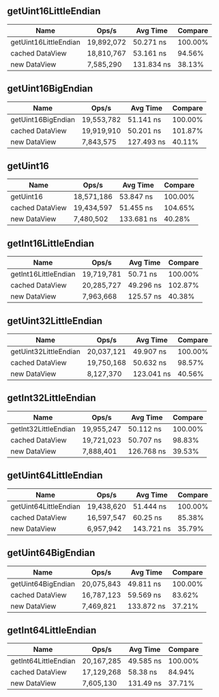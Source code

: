 ## getUint16LittleEndian

| Name                  | Ops/s      | Avg Time   | Compare |
| --------------------- | ---------- | ---------- | ------- |
| getUint16LittleEndian | 19,892,072 | 50.271 ns  | 100.00% |
| cached DataView       | 18,810,767 | 53.161 ns  | 94.56%  |
| new DataView          | 7,585,290  | 131.834 ns | 38.13%  |

## getUint16BigEndian

| Name               | Ops/s      | Avg Time   | Compare |
| ------------------ | ---------- | ---------- | ------- |
| getUint16BigEndian | 19,553,782 | 51.141 ns  | 100.00% |
| cached DataView    | 19,919,910 | 50.201 ns  | 101.87% |
| new DataView       | 7,843,575  | 127.493 ns | 40.11%  |

## getUint16

| Name            | Ops/s      | Avg Time   | Compare |
| --------------- | ---------- | ---------- | ------- |
| getUint16       | 18,571,186 | 53.847 ns  | 100.00% |
| cached DataView | 19,434,597 | 51.455 ns  | 104.65% |
| new DataView    | 7,480,502  | 133.681 ns | 40.28%  |

## getInt16LittleEndian

| Name                 | Ops/s      | Avg Time  | Compare |
| -------------------- | ---------- | --------- | ------- |
| getInt16LittleEndian | 19,719,781 | 50.71 ns  | 100.00% |
| cached DataView      | 20,285,727 | 49.296 ns | 102.87% |
| new DataView         | 7,963,668  | 125.57 ns | 40.38%  |

## getUint32LittleEndian

| Name                  | Ops/s      | Avg Time   | Compare |
| --------------------- | ---------- | ---------- | ------- |
| getUint32LittleEndian | 20,037,121 | 49.907 ns  | 100.00% |
| cached DataView       | 19,750,168 | 50.632 ns  | 98.57%  |
| new DataView          | 8,127,370  | 123.041 ns | 40.56%  |

## getInt32LittleEndian

| Name                 | Ops/s      | Avg Time   | Compare |
| -------------------- | ---------- | ---------- | ------- |
| getInt32LittleEndian | 19,955,247 | 50.112 ns  | 100.00% |
| cached DataView      | 19,721,023 | 50.707 ns  | 98.83%  |
| new DataView         | 7,888,401  | 126.768 ns | 39.53%  |

## getUint64LittleEndian

| Name                  | Ops/s      | Avg Time   | Compare |
| --------------------- | ---------- | ---------- | ------- |
| getUint64LittleEndian | 19,438,620 | 51.444 ns  | 100.00% |
| cached DataView       | 16,597,547 | 60.25 ns   | 85.38%  |
| new DataView          | 6,957,942  | 143.721 ns | 35.79%  |

## getUint64BigEndian

| Name               | Ops/s      | Avg Time   | Compare |
| ------------------ | ---------- | ---------- | ------- |
| getUint64BigEndian | 20,075,843 | 49.811 ns  | 100.00% |
| cached DataView    | 16,787,123 | 59.569 ns  | 83.62%  |
| new DataView       | 7,469,821  | 133.872 ns | 37.21%  |

## getInt64LittleEndian

| Name                 | Ops/s      | Avg Time  | Compare |
| -------------------- | ---------- | --------- | ------- |
| getInt64LittleEndian | 20,167,285 | 49.585 ns | 100.00% |
| cached DataView      | 17,129,268 | 58.38 ns  | 84.94%  |
| new DataView         | 7,605,130  | 131.49 ns | 37.71%  |
